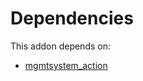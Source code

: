 # Dependencies

This addon depends on:

- [mgmtsystem_action](../../odoo-bringout-oca-management-system-mgmtsystem_action)
